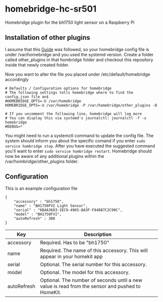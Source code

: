 # homebridge-hc-sr501
Homebridge plugin for the bh1750 light sensor on a Raspberry Pi

## Installation of other plugins

I assume that this [Guide](https://github.com/nfarina/homebridge/wiki/Running-HomeBridge-on-a-Raspberry-Pi) was followed, so your homebridge config file is under /var/homebridge and you used the systemd version. Create a folder called other_plugins in that hombridge folder and checkout this repository inside that newly created folder.

Now you want to alter the file you placed under /etc/default/homebridge accordingly

```
# Defaults / Configuration options for homebridge
# The following settings tells homebridge where to find the config.json file an$
#HOMEBRIDGE_OPTS=-U /var/homebridge
HOMEBRIDGE_OPTS=-U /var/homebridge -P /var/homebridge/other_plugins -D

# If you uncomment the following line, homebridge will log more
# You can display this via systemd's journalctl: journalctl -f -u homebridge
#DEBUG=*
```

You might need to run a systemctl command to update the config file. The system should inform you about the specific comand if you enter ``sudo service hombridge stop``. After you have executed the suggested command you'll want to enter ``sudo service hombridge restart``. Homebridge should now be aware of any additional plugins within the /var/hombridge/other_plugins folder.

## Configuration

This is an example configuration file

```
{
    "accessory" : "bh1750",
    "name" : "BH1750FVI Light Sensor",
    "serial" : "6B4A3603-1EC9-4965-8A3F-F84887C2C90C",
    "model" : "BH1750FVI",
    "autoRefresh" : 300
}
```

| Key           | Description                                                                        |
|---------------|------------------------------------------------------------------------------------|
| accessory     | Required. Has to be "bh1750"                                             |
| name          | Required. The name of this accessory. This will appear in your homekit app         |
| serial         | Optional. The serial number for this accessory. |
| model         | Optional. The model for this accessory. |
| autoRefresh         | Optional. The number of seconds until a new value is read from the sensor and pushed to HomeKit. |
